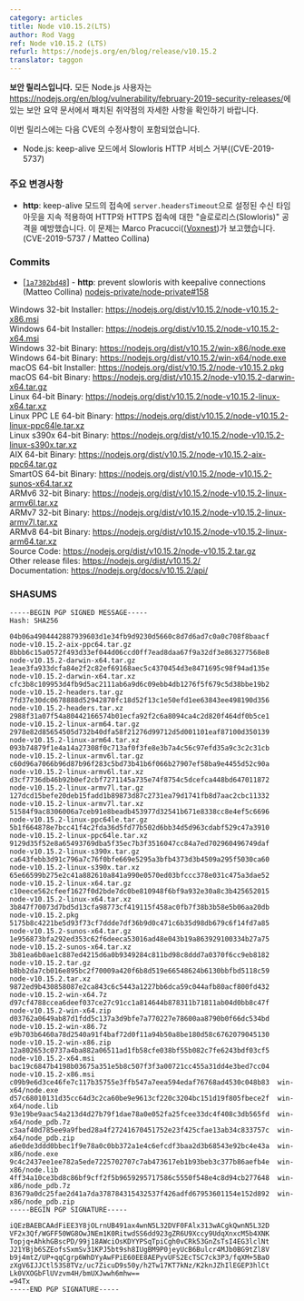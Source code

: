 ```yaml
---
category: articles
title: Node v10.15.2(LTS)
author: Rod Vagg
ref: Node v10.15.2 (LTS)
refurl: https://nodejs.org/en/blog/release/v10.15.2
translator: taggon
---
```


<!--
**This is a security release**. All Node.js users should consult the security release summary at https://nodejs.org/en/blog/vulnerability/february-2019-security-releases/ for details on patched vulnerabilities.

A fix for the following CVE is included in this release:

  * Node.js: Slowloris HTTP Denial of Service with keep-alive (CVE-2019-5737)
-->
**보안 릴리스입니다.** 모든 Node.js 사용자는 <https://nodejs.org/en/blog/vulnerability/february-2019-security-releases/>에 있는 보안 요약 문서에서 패치된 취약점의 자세한 사항을 확인하기 바랍니다.

이번 릴리스에는 다음 CVE의 수정사항이 포함되었습니다.

  * Node.js: keep-alive 모드에서 Slowloris HTTP 서비스 거부((CVE-2019-5737)

<!--
### Notable Changes

* **http**: Further prevention of "Slowloris" attacks on HTTP and HTTPS connections by consistently applying the receive timeout set by `server.headersTimeout` to connections in keep-alive mode. Reported by Marco Pracucci ([Voxnest](https://voxnest.com)). (CVE-2019-5737 / Matteo Collina)
-->
### 주요 변경사항

* **http**: keep-alive 모드의 접속에 `server.headersTimeout`으로 설정된 수신 타임아웃을 지속 적용하여 HTTP와 HTTPS 접속에 대한 "슬로로리스(Slowloris)" 공격을 예방했습니다. 이 문제는 Marco Pracucci(([Voxnest](https://voxnest.com))가 보고했습니다. (CVE-2019-5737 / Matteo Collina)


### Commits

* [[`1a7302bd48`](https://github.com/nodejs/node/commit/1a7302bd48)] - **http**: prevent slowloris with keepalive connections (Matteo Collina) [nodejs-private/node-private#158](https://github.com/nodejs-private/node-private/pull/158)

Windows 32-bit Installer: https://nodejs.org/dist/v10.15.2/node-v10.15.2-x86.msi<br>
Windows 64-bit Installer: https://nodejs.org/dist/v10.15.2/node-v10.15.2-x64.msi<br>
Windows 32-bit Binary: https://nodejs.org/dist/v10.15.2/win-x86/node.exe<br>
Windows 64-bit Binary: https://nodejs.org/dist/v10.15.2/win-x64/node.exe<br>
macOS 64-bit Installer: https://nodejs.org/dist/v10.15.2/node-v10.15.2.pkg<br>
macOS 64-bit Binary: https://nodejs.org/dist/v10.15.2/node-v10.15.2-darwin-x64.tar.gz<br>
Linux 64-bit Binary: https://nodejs.org/dist/v10.15.2/node-v10.15.2-linux-x64.tar.xz<br>
Linux PPC LE 64-bit Binary: https://nodejs.org/dist/v10.15.2/node-v10.15.2-linux-ppc64le.tar.xz<br>
Linux s390x 64-bit Binary: https://nodejs.org/dist/v10.15.2/node-v10.15.2-linux-s390x.tar.xz<br>
AIX 64-bit Binary: https://nodejs.org/dist/v10.15.2/node-v10.15.2-aix-ppc64.tar.gz<br>
SmartOS 64-bit Binary: https://nodejs.org/dist/v10.15.2/node-v10.15.2-sunos-x64.tar.xz<br>
ARMv6 32-bit Binary: https://nodejs.org/dist/v10.15.2/node-v10.15.2-linux-armv6l.tar.xz<br>
ARMv7 32-bit Binary: https://nodejs.org/dist/v10.15.2/node-v10.15.2-linux-armv7l.tar.xz<br>
ARMv8 64-bit Binary: https://nodejs.org/dist/v10.15.2/node-v10.15.2-linux-arm64.tar.xz<br>
Source Code: https://nodejs.org/dist/v10.15.2/node-v10.15.2.tar.gz<br>
Other release files: https://nodejs.org/dist/v10.15.2/<br>
Documentation: https://nodejs.org/docs/v10.15.2/api/

<h3 id="shasums">SHASUMS</h3>

```
-----BEGIN PGP SIGNED MESSAGE-----
Hash: SHA256

04b06a4904442887939603d1e34fb9d9230d5660c8d7d6ad7c0a0c708f8baacf  node-v10.15.2-aix-ppc64.tar.gz
8bbb6c15a0572f493d33ef044d06ccd0ff7ead8daa67f9a32df3e863277568e8  node-v10.15.2-darwin-x64.tar.gz
1eae3fa933dcfa84e2f2c82ef69168aec5c4370454d3e8471695c98f94ad135e  node-v10.15.2-darwin-x64.tar.xz
cfc3b8c109953d4fb9d5ac2111ab6a9d6c09ebb4db1276f5f679c5d38bbe19b2  node-v10.15.2-headers.tar.gz
7fd37e30dc0678888d52942870fc18d52f13c1e50efd1ee63843ee498190d356  node-v10.15.2-headers.tar.xz
2988f31a07f54a80442166574b01ecfa92f2c6a8094ca4c2d820f464df0b5ce1  node-v10.15.2-linux-arm64.tar.gz
2978e82d85654505d732b40dfa58f21276d99712d5d001101eaf87100d350139  node-v10.15.2-linux-arm64.tar.xz
093b74879f1e4a14a27308f0c713af0f3fe8e3b7a4c56c97efd35a9c3c2c31cb  node-v10.15.2-linux-armv6l.tar.gz
c60d96a7066b96d87b96f283c5bd73b41b6f066b27907ef58ba9e4455d52c90a  node-v10.15.2-linux-armv6l.tar.xz
d3cf7736db46b92b0ef2cbf7271145a735e74f8754c5dcefca448bd647011872  node-v10.15.2-linux-armv7l.tar.gz
127dcd15befe20deb15fadd1b89873d87c2731ea79d1741fb8d7aac2cbc11332  node-v10.15.2-linux-armv7l.tar.xz
51584f9ac8306006a7ceb91e8beadb453977d32541b671e8338cc8e4ef5c6696  node-v10.15.2-linux-ppc64le.tar.gz
5b1f664878e7bcc41f4c2fda36d5fd77b502d6bb34d5d963cdabf529c47a3910  node-v10.15.2-linux-ppc64le.tar.xz
9129d35f52e8a65493769dba5f35ec7b3f3516047cc84a7ed702960496749daf  node-v10.15.2-linux-s390x.tar.gz
ca643febb3d91c796a7c76f0bfe669e5295a3bfb4373d3b4509a295f5030ca60  node-v10.15.2-linux-s390x.tar.xz
65e66599b275e2c41a882610a841a990e0570ed03bfccc378e031c475a3dae52  node-v10.15.2-linux-x64.tar.gz
c10eece562cfeef1627f0d2bde7dc0be810948f6bf9a932e30a8c3b425652015  node-v10.15.2-linux-x64.tar.xz
3b847f70073d7bd5d13cfa98773cf419115f458ac0fb7f38b3b58e5b06aa20db  node-v10.15.2.pkg
5175b8c4221be5d93f73cf7ddde7df36b9d0c471c6b35d98db679c6f14fd7a85  node-v10.15.2-sunos-x64.tar.gz
1e956873bfa292ed353c62f6deeca53016ad48e043b19a863929100334b27a75  node-v10.15.2-sunos-x64.tar.xz
3b81ea6b0ae1c887ed4215d6a0b9349284c811bd98c8ddd7a0370f6cc9eb8182  node-v10.15.2.tar.gz
b8bb2da7cb016e895bc2f70009a420f6b8d519e66548624b6130bbfbd5118c59  node-v10.15.2.tar.xz
9872ed9b430858087e2ca843c6c5443a1227bb6dca59c044afb80acf800fd432  node-v10.15.2-win-x64.7z
d97cf4788ccea6deef037ce27c91cc1a814644b878311b71811ab04d0bb8c47f  node-v10.15.2-win-x64.zip
d03762a0649ab87d1fdd5c137a3d9bfe7a770227e78600aa8790b0f66dc534bd  node-v10.15.2-win-x86.7z
e9b703b6460a78d2540a91f4baf72d0f11a94b50a8be180d58c6762079045130  node-v10.15.2-win-x86.zip
12a802653c0737a4ba882a06511ad1fb58cfe038bf55b082c7fe6243bdf03cf5  node-v10.15.2-x64.msi
bac19c6847b4198b03675a351e5b8c507f3f3a00721cc455a31dd4e3bed7cc04  node-v10.15.2-x86.msi
c09b9e6d3ce46fe7c117b35755e3ffb547a7eea594edaf76768ad4530c048b83  win-x64/node.exe
d57c68010131d35cc64d3c2ca60be9e9613cf220c3204bc151d19f805fbece2f  win-x64/node.lib
93e19be9aac54a213d4d27b79f1dae78a0e052fa25fcee33dc4f408c3db565fd  win-x64/node_pdb.7z
c3aaf40d785ee9a9fbed28a4f27241670451752e23f425cfae13ab34c833757c  win-x64/node_pdb.zip
a6e0de3ddd0bbec1f9e78a0c0bb372a1e4c6efcdf3baa2d3b68543e92bc4e43a  win-x86/node.exe
9c4c2437ee1ee782a5ede7225702707c7ab473617eb1b93beb3c377b86aefb4e  win-x86/node.lib
4ff34a10ce3bd8c86bf9cff2f5b9659295717586c5550f548e4c8d94cb277648  win-x86/node_pdb.7z
83679a0dc25fae2d41a7da378784315432537f426adfd67953601154e152d892  win-x86/node_pdb.zip
-----BEGIN PGP SIGNATURE-----

iQEzBAEBCAAdFiEE3Y8jOLrnUB491ax4wnN5L32DVF0FAlx313wACgkQwnN5L32D
VF2x3Qf/WGFF50WG8OwJNEm1K0RitwdSS6dd923gZR6U9Xccy9UdqXnxcM5b4XNK
Topjq+AhkhGBscPD/99j18AWciOsKDYYPSqTpiCgh0vCRk53GnZsTsI4EG3lclNt
J21YBjb6SZEofsSxmSv31KPJ5bt9sh8IUgBM9P0jeyUcB6Bulcr4MJb0BG9tZl8V
b9j4mtZ/UP+qqCgrp6WhDYyAwFPiE60EE8AEPyvUFS2EcTSC7ck3P3/fqXM+5BaO
zXgV6IJJCtl53S8TVz/uc7ZicuD9s50y/h2Tw17KT7kNz/K2knJZhIlEGEP3hlCt
Lk0VXOGbFlUVzvm4H/bmUXJwwh6mhw==
=94Tx
-----END PGP SIGNATURE-----

```

